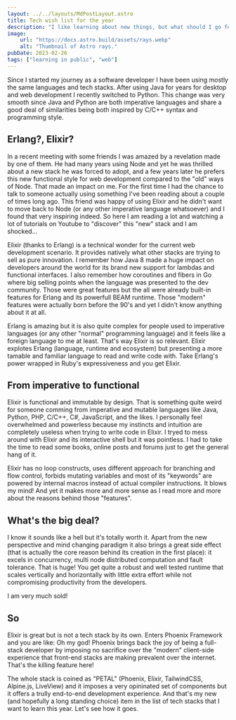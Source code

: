 ```yaml
---
layout: ../../layouts/MdPostLayout.astro
title: Tech wish list for the year
description: "I like learning about new things, but what should I go for next..."
image:
    url: "https://docs.astro.build/assets/rays.webp"
    alt: "Thumbnail of Astro rays."
pubDate: 2023-02-26
tags: ["learning in public", "web"]
---
```


Since I started my journey as a software developer I have been using mostly the same languages and tech stacks. After using Java for years for desktop and web development I recently switched to Python. This change was very smooth since Java and Python are both imperative languages and share a good deal of similarities being both inspired by C/C++ syntax and programming style.

## Erlang?, Elixir?

In a recent meeting with some friends I was amazed by a revelation made by one of them. He had many years using Node and yet he was thrilled about a new stack he was forced to adopt, and a few years later he prefers this new functional style for web development compared to the "old" ways of Node. That made an impact on me. For the first time I had the chance to talk to someone actually using something I've been reading about a couple of times long ago. This friend was happy of using Elixir and he didn't want to move back to Node (or any other imperative language whatsoever) and I found that very inspiring indeed. So here I am reading a lot and watching a lot of tutorials on Youtube to "discover" this "new" stack and I am shocked...

Elixir (thanks to Erlang) is a technical wonder for the current web development scenario. It provides natively what other stacks are trying to sell as pure innovation. I remember how Java 8 made a huge impact on developers around the world for its brand new support for lambdas and functional interfaces. I also remember how coroutines and fibers in Go where big selling points when the language was presented to the dev community. Those were great features but the all were already built-in features for Erlang and its powerfull BEAM runtime. Those "modern" features were actually born before the 90's and yet I didn't know anything about it at all.

Erlang is amazing but it is also quite complex for people used to imperative languages (or any other "normal" programming language) and it feels like a foreign language to me at least. That's way Elixir is so relevant. Elixir explotes Erlang (language, runtime and ecosystem) but presenting a more tamable and familiar language to read and write code with. Take Erlang's power wrapped in Ruby's expressiveness and you get Elixir.

## From imperative to functional

Elixir is functional and immutable by design. That is something quite weird for someone comming from imperative and mutable languages like Java, Python, PHP, C/C++, C#, JavaScript, and the likes. I personally feel overwhelmed and powerless because my instincts and intuition are completely useless when trying to write code in Elixir. I tryed to mess around with Elixir and its interactive shell but it was pointless. I had to take the time to read some books, online posts and forums just to get the general hang of it.

Elixir has no loop constructs, uses different approach for branching and flow control, forbids mutating variables and most of its "keywords" are powered by internal macros instead of actual compiler instructions. It blows my mind! And yet it makes more and more sense as I read more and more about the reasons behind those "features".

## What's the big deal?

I know it sounds like a hell but it's totally worth it. Apart from the new perspective and mind changing paradigm it also brings a great side effect (that is actually the core reason behind its creation in the first place): it excels in concurrency, multi node distributed computation and fault tolerance. That is huge! You get quite a robust and well tested runtime that scales vertically and horizontally with little extra effort while not compromising productivity from the developers.

I am very much sold!

## So

Elixir is great but is not a tech stack by its own. Enters Phoenix Framework and you are like: Oh my god! Phoenix brings back the joy of being a full-stack developer by imposing no sacrifice over the "modern" client-side experience that front-end stacks are making prevalent over the internet. That's the killing feature here!

The whole stack is coined as "PETAL" (Phoenix, Elixir, TailwindCSS, Alpine.js, LiveView) and it imposes a very opininated set of components but it offers a trully end-to-end development experience. And that's my new (and hopefully a long standing choice) item in the list of tech stacks that I want to learn this year. Let's see how it goes.
